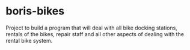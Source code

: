 # boris-bikes
Project to build a program that will deal with all bike docking stations, rentals of the bikes, repair staff and all other aspects of dealing with the rental bike system. 
